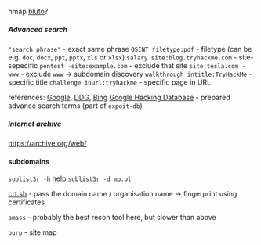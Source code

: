 nmap
[bluto](https://github.com/darryllane/Bluto)?

##### Advanced search
`"search phrase"` - exact same phrase
`OSINT filetype:pdf` - filetype (can be e.g. `doc`, `docx`, `ppt`, `pptx`, `xls` or `xlsx`)
`salary site:blog.tryhackme.com` - site-sepecific
`pentest -site:example.com` - exclude that site
`site:tesla.com -www` - exclude `www` -> subdomain discovery
`walkthrough intitle:TryHackMe` - specific title
`challenge inurl:tryhackme` - specific page in URL

references: [Google](https://support.google.com/websearch/answer/2466433), [DDG](https://help.duckduckgo.com/duckduckgo-help-pages/results/syntax/), [Bing](https://support.microsoft.com/en-us/topic/advanced-search-options-b92e25f1-0085-4271-bdf9-14aaea720930)
[Google Hacking Database](https://www.exploit-db.com/google-hacking-database) - prepared advance search terms (part of `expoit-db`)

##### internet archive
https://archive.org/web/


#### subdomains
`sublist3r -h` help
`sublist3r -d mp.pl`

[crt.sh](https://crt.sh) - pass the domain name / organisation name -> fingerprint using certificates

`amass` - probably the best recon tool here, but slower than above

`burp` - site map